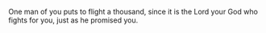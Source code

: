 One man of you puts to flight a thousand, since it is the Lord your God who fights for you, just as he promised you.
